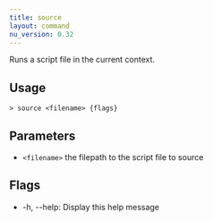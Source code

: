 ```yaml
---
title: source
layout: command
nu_version: 0.32
---
```


Runs a script file in the current context.

## Usage

```shell
> source <filename> {flags}
```

## Parameters

- `<filename>` the filepath to the script file to source

## Flags

- -h, --help: Display this help message
